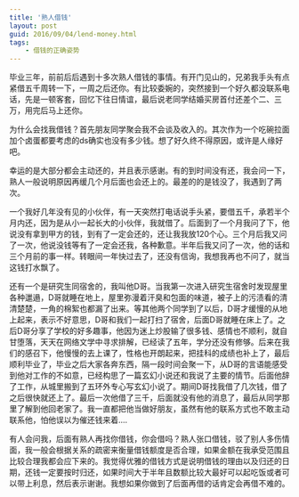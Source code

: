 ```yaml
---
title: '熟人借钱'
layout: post
guid: 2016/09/04/lend-money.html
tags:
    - 借钱的正确姿势
---
```


毕业三年，前前后后遇到十多次熟人借钱的事情。有开门见山的，兄弟我手头有点紧借五千周转一下，一周之后还你。有比较委婉的，突然接到一个好久都没联系电话，先是一顿客套，回忆下往日情谊，最后说老同学结婚买房首付还差个二、三万，用完后马上还你。

为什么会找我借钱？首先朋友同学聚会我不会谈及收入的。其次作为一个吃碗拉面加个卤蛋都要考虑的ds确实也没有多少钱。想了好久终不得原因，或许是人缘好吧。

幸运的是大部分都会主动还的，并且表示感谢。有的到时间没有还，我会问一下，熟人一般说明原因再缓几个月后面也会还上的。最差的的是钱没了，我遇到了两次。

一个我好几年没有见的小伙伴，有一天突然打电话说手头紧，要借五千，承若半个月内还，因为是从小一起长大的小伙伴，我就借了。后面到了一个月我问了下，他说没有拿到甲方的钱，到有了一定会还的，还让我我放120个心。三个月后我又问了一次，他说没钱等有了一定会还我，各种歉意。半年后我又问了一次，他的话和三个月前的事一样。转眼间一年快过去了，还没有信询，我想我再也不问了，就当这钱打水飘了。

还有一个是研究生同宿舍的，我叫他D哥。当我第一次进入研究生宿舍时发现屋里各种邋遢，D哥就睡在地上，屋里弥漫着汗臭和包面的味道，被子上的污渍看的清清楚楚，一角的棉絮也都漏了出来。等其他两个同学到了以后，D哥才缓慢的从地上起来，表示不好意思，D哥和我们一起打扫了宿舍，后面D哥就睡在床上了。之后D哥分享了学校的好多趣事，他因为迷上炒股输了很多钱、感情也不顺利，就自甘堕落，天天在网络文学中寻求排解，已经读了五年，学分还没有修够。后来在我们的感召下，他慢慢的去上课了，性格也开朗起来，把挂科的成绩也补上了，最后顺利毕业了，毕业之后大家各奔东西，隔一段时间会聚一下，从D哥的言语能感受到他对工作的不如意，已经构思了一篇玄幻小说还和我说了主要的情节。后面他辞了工作，从城里搬到了五环外专心写玄幻小说了。期间D哥找我借了几次钱，借了之后很快就还上了。最后一次他借了三千，后面就没有他的消息了，最后从同学那里了解到他回老家了。我一直都把他当做好朋友，虽然有他的联系方式也不敢主动联系他，怕他误以为催还钱来着....

有人会问我，后面有熟人再找你借钱，你会借吗？熟人张口借钱，驳了别人多伤情面，我一般会根据关系的疏密来衡量借钱额度是否合理，如果金额在我承受范围且比较合理我都会应下来的。我觉得优雅的借钱方式是说明借钱的理由以及归还的日期，还钱一定要按时归还，如果时间大于半年且数额比较大最好可以起吃饭或者可以带上利息，然后表示谢谢。我想如果你做到了后面再借的话肯定会再借不难的。
